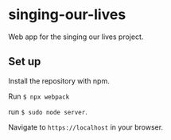 # singing-our-lives
Web app for the singing our lives project.

## Set up
Install the repository with npm.

Run `$ npx webpack`

run `$ sudo node server`.

Navigate to `https://localhost` in your browser.
